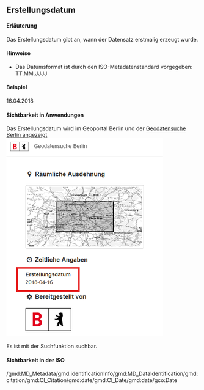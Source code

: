 ## Erstellungsdatum

#### Erläuterung
Das Erstellungsdatum gibt an, wann der Datensatz erstmalig erzeugt wurde.

#### Hinweise
* Das Datumsformat ist durch den ISO-Metadatenstandard vorgegeben: TT.MM.JJJJ

#### Beispiel
16.04.2018

#### Sichtbarkeit in Anwendungen
Das Erstellungsdatum wird im Geoportal Berlin und der <a href="https://gdi.berlin.de/geonetwork/srv/ger/catalog.search#/metadata/4949391f-a7a9-4b24-b855-5e8dbf5e3f6d" class="popup" target="_blank">Geodatensuche Berlin angezeigt<span><br /><img src="https://raw.githubusercontent.com/gdi-be/mde-deployment/refs/heads/main/codelists/help/previews/created.png"></span></a>

Es ist mit der Suchfunktion suchbar.

#### Sichtbarkeit in der ISO
/gmd:MD_Metadata/gmd:identificationInfo/gmd:MD_DataIdentification/gmd:citation/gmd:CI_Citation/gmd:date/gmd:CI_Date/gmd:date/gco:Date
